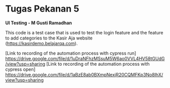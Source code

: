 # Tugas Pekanan 5
**UI Testing - M Gusti Ramadhan**

This code is a test case that is used to test the login feature and the feature to add categories to the Kasir Aja website (https://kasirdemo.belajarqa.com).

[Link to recording of the automation process with cypress run] https://drive.google.com/file/d/1uDraNFhzMSsuM5W6ao0VVL4HV58tGUdG/view?usp=sharing
[Link to recording of the automation process with cypress open] https://drive.google.com/file/d/1aBzE8ab0BXmpNexjR20CQMFKp3No8lhX/view?usp=sharing
